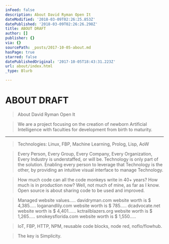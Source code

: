```yaml
---
inFeed: false
description: About David Ryman Open It
dateModified: '2018-03-09T02:26:25.853Z'
datePublished: '2018-03-09T02:26:26.298Z'
title: ABOUT DRAFT
author: []
publisher: {}
via: {}
sourcePath: _posts/2017-10-05-about.md
hasPage: true
starred: false
datePublishedOriginal: '2017-10-05T18:43:31.223Z'
url: about/index.html
_type: Blurb

---
```

# ABOUT DRAFT

> About David Ryman Open It

> We are a project focusing on the creation of newborn Artificial Intelligence with faculties for development from birth to maturity.

---

> Technologies: Linux, FBP, Machine Learning, Prolog, Lisp, AoW

> Every Person, Every Group, Every Company, Every Organization, Every Industry is understaffed, or will be. Technology is only part of the solution. Enabling every person to leverage that Technology is the other, by providing an intuitive visual interface to manage Technology.

> How much code can all the code monkeys write in 40+ years? How much is in production now? Well, not much of mine, as far as I know. Open source is about sharing code to be used and improved.

> Managed website values..... davidryman.com website worth is $ 4,385..... loganandlily.com website worth is $ 785..... dcadvocate.net website worth is $ 4,401...... kctrailblazers.org website worth is $ 1,265..... smokeysflorida.com website worth is $ 1,550.....

> IoT, FBP, HTTP, NPM, reusable code blocks, node red, noflo/flowhub.

> The key is Simplicity.